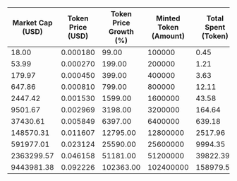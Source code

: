 | Market Cap (USD) | Token Price (USD) | Token Price Growth (%) | Minted Token (Amount) | Total Spent (Token) | Author Revenue (USD) | Platform Mint Fee (USD) |
|------------------|-------------------|------------------------|-----------------------|--------------------|-------------------------|-------------------------|
| 18.00 | 0.000180 | 99.00 | 100000 | 0.45 | 0.40 | 0.04 |
| 53.99 | 0.000270 | 199.00 | 200000 | 1.21 | 1.08 | 0.11 |
| 179.97 | 0.000450 | 399.00 | 400000 | 3.63 | 3.24 | 0.32 |
| 647.86 | 0.000810 | 799.00 | 800000 | 12.11 | 10.80 | 1.08 |
| 2447.42 | 0.001530 | 1599.00 | 1600000 | 43.58 | 38.87 | 3.89 |
| 9501.67 | 0.002969 | 3198.00 | 3200000 | 164.64 | 146.85 | 14.68 |
| 37430.61 | 0.005849 | 6397.00 | 6400000 | 639.18 | 570.10 | 57.01 |
| 148570.31 | 0.011607 | 12795.00 | 12800000 | 2517.96 | 2245.84 | 224.58 |
| 591977.01 | 0.023124 | 25590.00 | 25600000 | 9994.35 | 8914.22 | 891.42 |
| 2363299.57 | 0.046158 | 51181.00 | 51200000 | 39822.39 | 35518.62 | 3551.86 |
| 9443981.38 | 0.092226 | 102363.00 | 102400000 | 158979.56 | 141797.97 | 14179.80 |
